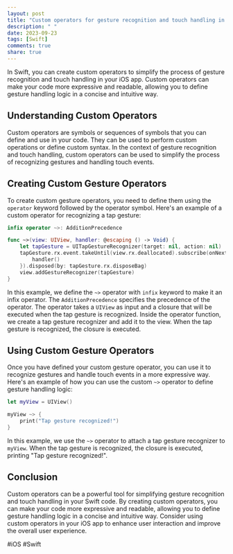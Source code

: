 ```yaml
---
layout: post
title: "Custom operators for gesture recognition and touch handling in Swift"
description: " "
date: 2023-09-23
tags: [Swift]
comments: true
share: true
---
```


In Swift, you can create custom operators to simplify the process of gesture recognition and touch handling in your iOS app. Custom operators can make your code more expressive and readable, allowing you to define gesture handling logic in a concise and intuitive way.

## Understanding Custom Operators

Custom operators are symbols or sequences of symbols that you can define and use in your code. They can be used to perform custom operations or define custom syntax. In the context of gesture recognition and touch handling, custom operators can be used to simplify the process of recognizing gestures and handling touch events.

## Creating Custom Gesture Operators

To create custom gesture operators, you need to define them using the `operator` keyword followed by the operator symbol. Here's an example of a custom operator for recognizing a tap gesture:

```swift
infix operator ~>: AdditionPrecedence

func ~>(view: UIView, handler: @escaping () -> Void) {
    let tapGesture = UITapGestureRecognizer(target: nil, action: nil)
    tapGesture.rx.event.takeUntil(view.rx.deallocated).subscribe(onNext: { _ in
        handler()
    }).disposed(by: tapGesture.rx.disposeBag)
    view.addGestureRecognizer(tapGesture)
}
```

In this example, we define the `~>` operator with `infix` keyword to make it an infix operator. The `AdditionPrecedence` specifies the precedence of the operator. The operator takes a `UIView` as input and a closure that will be executed when the tap gesture is recognized. Inside the operator function, we create a tap gesture recognizer and add it to the view. When the tap gesture is recognized, the closure is executed.

## Using Custom Gesture Operators

Once you have defined your custom gesture operator, you can use it to recognize gestures and handle touch events in a more expressive way. Here's an example of how you can use the custom `~>` operator to define gesture handling logic:

```swift
let myView = UIView()

myView ~> {
    print("Tap gesture recognized!")
}
```

In this example, we use the `~>` operator to attach a tap gesture recognizer to `myView`. When the tap gesture is recognized, the closure is executed, printing "Tap gesture recognized!".

## Conclusion

Custom operators can be a powerful tool for simplifying gesture recognition and touch handling in your Swift code. By creating custom operators, you can make your code more expressive and readable, allowing you to define gesture handling logic in a concise and intuitive way. Consider using custom operators in your iOS app to enhance user interaction and improve the overall user experience.

#iOS #Swift